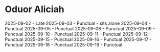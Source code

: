 # Oduor Aliciah
2025-09-02 - Late 
2025-09-03 - Punctual - sits alone
2025-09-04 - Punctual
2025-09-05 - Punctual
2025-09-08 - Punctual
2025-09-09 - Punctual
2025-09-10 - Punctual
2025-09-11 - Punctual
2025-09-12 - Punctual
2025-09-15 - Punctual
2025-09-16 - Punctual
2025-09-17 - Punctual
2025-09-18 - Punctual
2025-09-19 - Punctual
